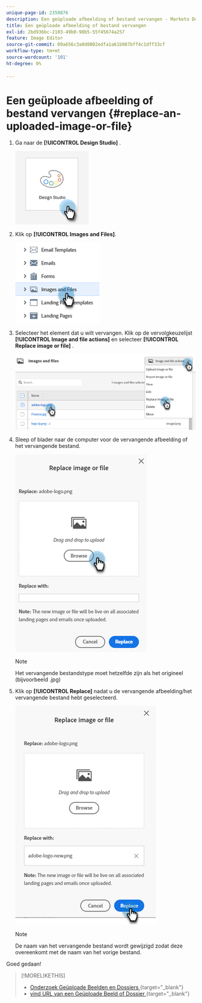 ```yaml
---
unique-page-id: 2359876
description: Een geüploade afbeelding of bestand vervangen - Marketo Docs - Productdocumentatie
title: Een geüploade afbeelding of bestand vervangen
exl-id: 2bd936bc-2103-49b0-98b5-55f45674a257
feature: Image Editor
source-git-commit: 09a656c3a0d0002edfa1a61b987bff4c1dff33cf
workflow-type: tm+mt
source-wordcount: '101'
ht-degree: 0%

---
```


# Een geüploade afbeelding of bestand vervangen {#replace-an-uploaded-image-or-file}

1. Ga naar de **[!UICONTROL Design Studio]** .

   ![](assets/replace-an-uploaded-image-or-file-1.png)

1. Klik op **[!UICONTROL Images and Files]**.

   ![](assets/replace-an-uploaded-image-or-file-2.png)

1. Selecteer het element dat u wilt vervangen. Klik op de vervolgkeuzelijst **[!UICONTROL Image and file actions]** en selecteer **[!UICONTROL Replace image or file]** .

   ![](assets/replace-an-uploaded-image-or-file-3.png)

1. Sleep of blader naar de computer voor de vervangende afbeelding of het vervangende bestand.

   ![](assets/replace-an-uploaded-image-or-file-4.png)

   >[!NOTE]
   >
   >Het vervangende bestandstype moet hetzelfde zijn als het origineel (bijvoorbeeld .jpg)

1. Klik op **[!UICONTROL Replace]** nadat u de vervangende afbeelding/het vervangende bestand hebt geselecteerd.

   ![](assets/replace-an-uploaded-image-or-file-5.png)

   >[!NOTE]
   >
   >De naam van het vervangende bestand wordt gewijzigd zodat deze overeenkomt met de naam van het vorige bestand.

Goed gedaan!

>[!MORELIKETHIS]
>
>* [ Onderzoek Geüploade Beelden en Dossiers ](/help/marketo/product-docs/demand-generation/images-and-files/search-uploaded-images-and-files.md){target="_blank"}
>* [ vind URL van een Geüploade Beeld of Dossier ](/help/marketo/product-docs/demand-generation/images-and-files/find-the-url-of-an-uploaded-image-or-file.md){target="_blank"}
